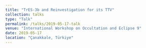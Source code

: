 ```yaml
---
title: "TrES-3b and Reinvestigation for its TTV"
collection: talks
type: "Talk"
permalink: /talks/2019-05-17-talk
venue: "International Workshop on Occultation and Eclipse 9"
date: 2019-05-17
location: "Çanakkale, Türkiye"
---
```


<!-- This is a description of your talk, which is a markdown files that can be all markdown-ified like any other post. Yay markdown!
-->
